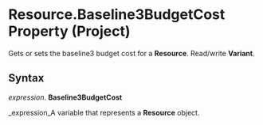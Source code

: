 
# Resource.Baseline3BudgetCost Property (Project)

Gets or sets the baseline3 budget cost for a  **Resource**. Read/write  **Variant**.


## Syntax

 _expression_. **Baseline3BudgetCost**

 _expression_A variable that represents a  **Resource** object.

